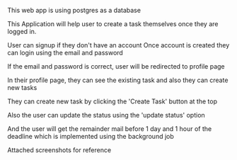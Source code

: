 This web app is using postgres as a database

This Application will help user to create a task themselves once they are logged in.

User can signup if they don't have an account
Once account is created they can login using the email and password

If the email and password is correct, user will be redirected to profile page

In their profile page, they can see the existing task and also they can create new tasks

They can create new task by clicking the 'Create Task' button at the top

Also the user can update the status using the 'update status' option

And the user will get the remainder mail before 1 day and 1 hour of the deadline which is implemented using the background job

Attached screenshots for reference